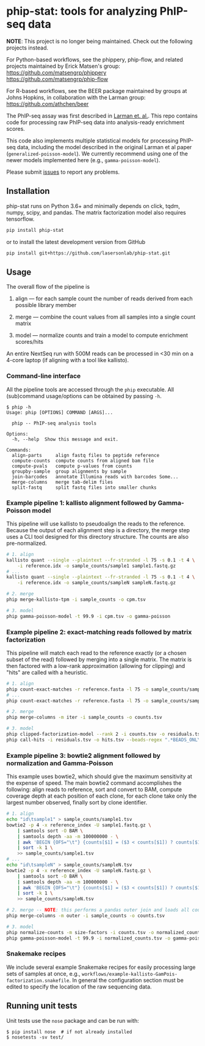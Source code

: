 # phip-stat: tools for analyzing PhIP-seq data

**NOTE**: This project is no longer being maintained. Check out the following projects instead.

For Python-based workflows, see the phippery, phip-flow, and related projects maintained by Erick Matsen's group:
https://github.com/matsengrp/phippery
https://github.com/matsengrp/phip-flow

For R-based workflows, see the BEER package maintained by groups at Johns Hopkins, in collaboration with the Larman group:
https://github.com/athchen/beer

The PhIP-seq assay was first described in [Larman et.
al.](https://dx.doi.org/10.1038/nbt.1856). This repo contains code for
processing raw PhIP-seq data into analysis-ready enrichment scores.

This code also implements multiple statistical models for processing PhIP-seq
data, including the model described in the original Larman et al paper
(`generalized-poisson-model`).  We currently recommend using one of the newer
models implemented here (e.g., `gamma-poisson-model`).

Please submit [issues](https://github.com/lasersonlab/phip-stat/issues) to
report any problems.


## Installation

phip-stat runs on Python 3.6+ and minimally depends on click, tqdm, numpy, scipy,
and pandas. The matrix factorization model also requires tensorflow.

```bash
pip install phip-stat
```

or to install the latest development version from GitHub

```bash
pip install git+https://github.com/lasersonlab/phip-stat.git
```


## Usage

The overall flow of the pipeline is

1. align — for each sample count the number of reads derived from each
   possible library member

2. merge — combine the count values from all samples into a single count
   matrix

3. model — normalize counts and train a model to compute enrichment
   scores/hits

An entire NextSeq run with 500M reads can be processed in <30 min on a 4-core
laptop (if aligning with a tool like kallisto).

### Command-line interface

All the pipeline tools are accessed through the `phip` executable. All
(sub)command usage/options can be obtained by passing `-h`.

```
$ phip -h
Usage: phip [OPTIONS] COMMAND [ARGS]...

  phip -- PhIP-seq analysis tools

Options:
  -h, --help  Show this message and exit.

Commands:
  align-parts     align fastq files to peptide reference
  compute-counts  compute counts from aligned bam file
  compute-pvals   compute p-values from counts
  groupby-sample  group alignments by sample
  join-barcodes   annotate Illumina reads with barcodes Some...
  merge-columns   merge tab-delim files
  split-fastq     split fastq files into smaller chunks
```

### Example pipeline 1: kallisto alignment followed by Gamma-Poisson model

This pipeline will use kallisto to pseudoalign the reads to the reference.
Because the output of each alignment step is a directory, the merge step uses a
CLI tool designed for this directory structure. The counts are also
pre-normalized.

```bash
# 1. align
kallisto quant --single --plaintext --fr-stranded -l 75 -s 0.1 -t 4 \
    -i reference.idx -o sample_counts/sample1 sample1.fastq.gz
# ...
kallisto quant --single --plaintext --fr-stranded -l 75 -s 0.1 -t 4 \
    -i reference.idx -o sample_counts/sampleN sampleN.fastq.gz

# 2. merge
phip merge-kallisto-tpm -i sample_counts -o cpm.tsv

# 3. model
phip gamma-poisson-model -t 99.9 -i cpm.tsv -o gamma-poisson
```

### Example pipeline 2: exact-matching reads followed by matrix factorization

This pipeline will match each read to the reference exactly (or a chosen subset
of the read) followed by merging into a single matrix. The matrix is then
factored with a low-rank approximation (allowing for clipping) and "hits" are
called with a heuristic.

```bash
# 1. align
phip count-exact-matches -r reference.fasta -l 75 -o sample_counts/sample1.counts.tsv sample1.fastq.gz
# ...
phip count-exact-matches -r reference.fasta -l 75 -o sample_counts/sampleN.counts.tsv sampleN.fastq.gz

# 2. merge
phip merge-columns -m iter -i sample_counts -o counts.tsv

# 3. model
phip clipped-factorization-model --rank 2 -i counts.tsv -o residuals.tsv
phip call-hits -i residuals.tsv -o hits.tsv --beads-regex ".*BEADS_ONLY.*"
```

### Example pipeline 3: bowtie2 alignment followed by normalization and Gamma-Poisson

This example uses bowtie2, which should give the maximum sensitivity at the
expense of speed. The main bowtie2 command accomplishes the following: align
reads to reference, sort and convert to BAM, compute coverage depth at each
position of each clone, for each clone take only the largest number observed,
finally sort by clone identifier.

```bash
# 1. align
echo "id\tsample1" > sample_counts/sample1.tsv
bowtie2 -p 4 -x reference_index -U sample1.fastq.gz \
    | samtools sort -O BAM \
    | samtools depth -aa -m 100000000 - \
    | awk 'BEGIN {OFS="\t"} {counts[$1] = ($3 < counts[$1]) ? counts[$1] : $3} END {for (c in counts) {print c, counts[c]}}' \
    | sort -k 1 \
    >> sample_counts/sample1.tsv
# ...
echo "id\tsampleN" > sample_counts/sampleN.tsv
bowtie2 -p 4 -x reference_index -U sampleN.fastq.gz \
    | samtools sort -O BAM \
    | samtools depth -aa -m 100000000 - \
    | awk 'BEGIN {OFS="\t"} {counts[$1] = ($3 < counts[$1]) ? counts[$1] : $3} END {for (c in counts) {print c, counts[c]}}' \
    | sort -k 1 \
    >> sample_counts/sampleN.tsv

# 2. merge -- NOTE: this performs a pandas outer join and loads all counts into memory
phip merge-columns -m outer -i sample_counts -o counts.tsv

# 3. model
phip normalize-counts -m size-factors -i counts.tsv -o normalized_counts.tsv
phip gamma-poisson-model -t 99.9 -i normalized_counts.tsv -o gamma-poisson
```

### Snakemake recipes

We include several example Snakemake recipes for easily processing large sets of
samples at once, e.g.,
`workflows/example-kallisto-GamPois-factorization.snakefile`. In general the
configuration section must be edited to specify the location of the raw
sequencing data.


## Running unit tests
Unit tests use the `nose` package and can be run with:

```
$ pip install nose  # if not already installed
$ nosetests -sv test/
```
